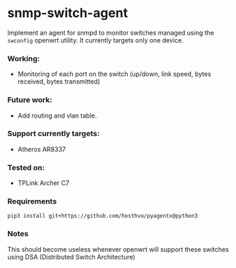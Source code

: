 # snmp-switch-agent

Implement an agent for snmpd to monitor switches managed using the `swconfig` openwrt utility.
It currently targets only one device.

### Working:
- Monitoring of each port on the switch (up/down, link speed, bytes received, bytes transmitted)

### Future work:
- Add routing and vlan table.

### Support currently targets:

- Atheros AR8337

### Tested on:

- TPLink Archer C7

### Requirements

`pip3 install git+https://github.com/hosthvo/pyagentx@python3`

### Notes

This should become useless whenever openwrt will support these switches using DSA (Distributed Switch Architecture)
